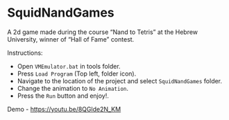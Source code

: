 # SquidNandGames
A 2d game made during the course “Nand to Tetris” at the Hebrew University, winner of “Hall of Fame” contest.

Instructions:
* Open `VMEmulator.bat` in tools folder.
* Press `Load Program` (Top left, folder icon).
* Navigate to the location of the project and select `SquidNandGames` folder.
* Change the animation to `No Animation`.
* Press the `Run` button and enjoy!.

Demo - https://youtu.be/8QGlde2N_KM
